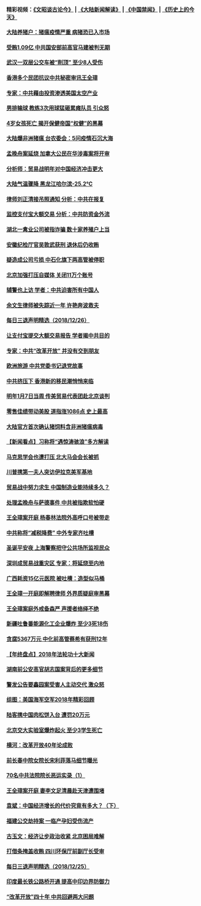 #### 精彩视频：[《文昭谈古论今》](https://github.com/gfw-breaker/wenzhao/blob/master/README.md?t=12271231) | [《大陆新闻解读》](https://github.com/gfw-breaker/ntdtv-comedy/blob/master/README.md?t=12271231) | [《中国禁闻》](https://github.com/gfw-breaker/ntdtv-news/blob/master/README.md?t=12271231) | [《历史上的今天》](https://github.com/gfw-breaker/today-in-history/blob/master/README.md?t=12271231) 

#### [大陆养猪户：猪瘟疫情严重 病猪恐已入市场](../pages/nsc413/n10935670.md?t=12271231) 

#### [受贿1.09亿 中共国安部前高官马建被判无期](../pages/nsc413/n10935706.md?t=12271231) 

#### [武汉一双层公交车被“削顶” 至少8人受伤](../pages/nsc413/n10935649.md?t=12271231) 


#### [香港多个民团抗议中共秘密审讯王全璋](../pages/nsc413/n10934576.md?t=12271231) 

#### [专家：中共藉由投资渗透美国太空产业](../pages/nsc413/n10935605.md?t=12271231) 

#### [男排输球 教练3次用球猛砸累瘫队员 引众怒](../pages/nsc413/n10934888.md?t=12271231) 

#### [4岁女孩死亡 揭开保健帝国“权健”的黑幕](../pages/nsc413/n10935380.md?t=12271231) 

#### [大陆爆非洲猪瘟 台农委会：5问疫情石沉大海](../pages/nsc413/n10935190.md?t=12271231) 

#### [孟晚舟案延烧 加拿大公民在华涉毒案将开审](../pages/nsc413/n10934654.md?t=12271231) 

#### [分析师：贸易战明年对中国经济冲击更大](../pages/nsc413/n10934732.md?t=12271231) 

#### [大陆气温骤降 黑龙江哈尔滨-25.2℃](../pages/nsc413/n10934794.md?t=12271231) 

#### [律师刘正清接吊照通知 分析：中共在报复](../pages/nsc413/n10935218.md?t=12271231) 

#### [监控支付宝大额交易 分析：中共防资金外流](../pages/nsc413/n10934688.md?t=12271231) 

#### [湖北一禽业公司被指诈骗 数十家养殖户上当](../pages/nsc413/n10934661.md?t=12271231) 

#### [安徽纪检厅官吴敦武获刑 退休后仍收贿](../pages/nsc413/n10935083.md?t=12271231) 

#### [疑造成公司亏损 中石化旗下两高管被停职](../pages/nsc413/n10935039.md?t=12271231) 

#### [北京加强打压自媒体 关闭11万个账号](../pages/nsc413/n10934760.md?t=12271231) 

#### [辅警也上访 学者：中共迫害所有中国人](../pages/nsc413/n10934745.md?t=12271231) 

#### [余文生律师被失踪近一年 许艳奔波救夫](../pages/nsc413/n10934426.md?t=12271231) 

#### [每日三退声明精选（2018/12/26）](../pages/nsc413/n10934837.md?t=12271231) 

#### [让支付宝提交大额交易报告 学者揭中共目的](../pages/nsc413/n10934564.md?t=12271231) 

#### [专家：中共“改革开放” 并没有交到朋友](../pages/nsc413/n10934466.md?t=12271231) 

#### [欧洲旅游 中共党委书记退党故事](../pages/nsc413/n10932284.md?t=12271231) 

#### [中共挤压下 香港新的移民潮悄悄来临](../pages/nsc413/n10934111.md?t=12271231) 

#### [明年1月7日当周 传美贸易代表团赴北京谈判](../pages/nsc413/n10934528.md?t=12271231) 

#### [零售佳绩带动美股 道指涨1086点 史上最高](../pages/nsc413/n10934429.md?t=12271231) 

#### [大陆官方首次确认猪饲料含非洲猪瘟病毒](../pages/nsc413/n10934405.md?t=12271231) 

#### [【新闻看点】习称将“遇惊涛骇浪”多方解读](../pages/nsc413/n10934182.md?t=12271231) 

#### [马克思学会也遭打压 北大马会会长被抓](../pages/nsc413/n10934308.md?t=12271231) 

#### [川普携第一夫人突访伊拉克美军基地](../pages/nsc413/n10934352.md?t=12271231) 

#### [贸易战中努力求生 中国制造业能持续多久？](../pages/nsc413/n10934257.md?t=12271231) 

#### [处理孟晚舟与萨德事件 中共被指欺软怕硬](../pages/nsc413/n10934058.md?t=12271231) 

#### [王全璋案开庭 杨春林法院外高呼口号被带走](../pages/nsc413/n10934187.md?t=12271231) 

#### [中共称将“减税降费” 中外专家齐吐槽](../pages/nsc413/n10933950.md?t=12271231) 

#### [圣诞平安夜 上海警察把守公共场所监视民众](../pages/nsc413/n10933564.md?t=12271231) 

#### [深圳成贸易战重灾区 专家：将延烧至内地](../pages/nsc413/n10934053.md?t=12271231) 

#### [广西耗资15亿元医院 被吐槽：造型似马桶](../pages/nsc413/n10933949.md?t=12271231) 

#### [王全璋一开庭即解聘律师 外界质疑庭审黑幕](../pages/nsc413/n10933425.md?t=12271231) 

#### [王全璋案庭外戒备森严 声援者络绎不绝](../pages/nsc413/n10933661.md?t=12271231) 

#### [新疆吐鲁番能源化工企业爆炸 至少3死18伤](../pages/nsc413/n10933329.md?t=12271231) 


#### [贪腐5367万元 中化前高管蔡希有获刑12年](../pages/nsc413/n10933540.md?t=12271231) 

#### [【年终盘点】2018年法轮功十大新闻](../pages/nsc413/n10922724.md?t=12271231) 

#### [湖南前公安高官胡志国案背后的更多细节](../pages/nsc413/n10933412.md?t=12271231) 

#### [警发公告要鑫园案受害人主动交代 激众怒](../pages/nsc413/n10932735.md?t=12271231) 

#### [组图：美国海军空军2018年精彩回顾](../pages/nsc413/n10933462.md?t=12271231) 

#### [陆客携中国肉松饼入台 遭罚20万元](../pages/nsc413/n10933511.md?t=12271231) 

#### [北京交大实验室爆炸起火 至少3学生死亡](../pages/nsc413/n10931460.md?t=12271231) 

#### [横河：改革开放40年论成败](../pages/nsc413/n10933222.md?t=12271231) 

#### [前长春中院女院长宋利菲落马细节曝光](../pages/nsc413/n10933123.md?t=12271231) 

#### [70名中共法院院长恶运实录（1）](../pages/nsc413/n10888370.md?t=12271231) 

#### [王全璋案开庭 妻李文足清晨赴天津遭围堵](../pages/nsc413/n10932930.md?t=12271231) 

#### [袁斌：中国经济增长的代价究竟有多大？（下）](../pages/nsc413/n10933047.md?t=12271231) 

#### [福建公交劫持案 一临产孕妇受伤流产](../pages/nsc413/n10932862.md?t=12271231) 

#### [古玉文：经济让步政治收紧 北京困局难解](../pages/nsc413/n10932945.md?t=12271231) 

#### [打借条掩盖收贿 四川环保厅前副厅长受审](../pages/nsc413/n10932520.md?t=12271231) 

#### [每日三退声明精选（2018/12/25）](../pages/nsc413/n10932870.md?t=12271231) 

#### [印度最长铁公路桥开通 提高中印边界防御力](../pages/nsc413/n10932809.md?t=12271231) 

#### [“改革开放”四十年 中共回避两大问题](../pages/nsc413/n10931097.md?t=12271231) 

